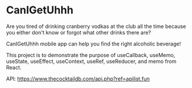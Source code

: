 # CanIGetUhhh

Are you tired of drinking cranberry vodkas at the club all the time because you either don't know or forgot what other drinks there are?

CanIGetUhhh mobile app can help you find the right alcoholic beverage!

This project is to demonstrate the purpose of useCallback, useMemo, useState, useEffect, useContext, useRef, useReducer, and memo from React.

API: https://www.thecocktaildb.com/api.php?ref=apilist.fun
